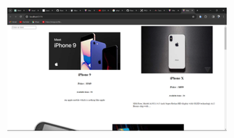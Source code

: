 ![alt text](https://github.com/parmenas-mukururi/React/blob/products-app/React-Apps/Products-App/Screenshot%202024-02-05%20084735.png)
